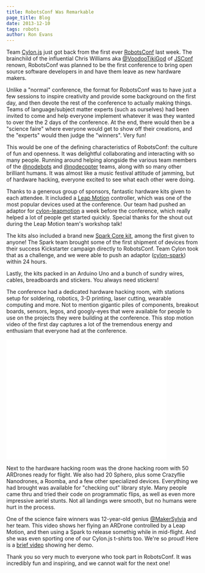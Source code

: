 ```yaml
---
title: RobotsConf Was Remarkable
page_title: Blog
date: 2013-12-10
tags: robots
author: Ron Evans
---
```


Team <a href="http://cylonjs.com/" target="blank">Cylon.js</a> just got back from the first ever <a href="http://www.robotsconf.com/" target="blank">RobotsConf</a> last week. The brainchild of the influential Chris Williams aka <a href="https://twitter.com/voodootikigod" target="blank">@VoodooTikiGod</a> of <a href="http://www.jsconf.com/" target="blank">JSConf</a> renown, RobotsConf was planned to be the first conference to bring open source software developers in and have them leave as new hardware makers.

Unlike a "normal" conference, the format for RobotsConf was to have just a few sessions to inspire creativity and provide some background on the first day, and then devote the rest of the conference to actually making things. Teams of language/subject matter experts (such as ourselves) had been invited to come and help everyone implement whatever it was they wanted to over the the 2 days of the conference. At the end, there would then be a "science faire" where everyone would get to show off their creations, and the "experts" would then judge the "winners". Very fun!

This would be one of the defining characteristics of RobotsConf: the culture of fun and openness. It was delightful collaborating and interacting with so many people. Running around helping alongside the various team members of the <a href="https://twitter.com/nodebots" target="blank">@nodebots</a> and <a href="https://twitter.com/nodecopter" target="blank">@nodecopter</a> teams, along with so many other brilliant humans. It was almost like a music festival attitude of jamming, but of hardware hacking, everyone excited to see what each other were doing.

Thanks to a generous group of sponsors, fantastic hardware kits given to each attendee. It included a <a href="http://leapmotion.com/" target="blank">Leap Motion</a> controller, which was one of the most popular devices used at the conference. Our team had pushed an adaptor for <a href="http://leapmotion.com/" target="blank">cylon-leapmotion</a> a week before the conference, which really helped a lot of people get started quickly. Special thanks for the shout out during the Leap Motion team's workshop talk!

The kits also included a brand new <a href="http://spark.io/" target="blank">Spark Core kit</a>, among the first given to anyone! The Spark team brought some of the first shipment of devices from their success Kickstarter campaign directly to RobotsConf. Team Cylon took that as a challenge, and we were able to push an adaptor (<a href="https://github.com/hybridgroup/cylon-spark" target="blank">cylon-spark</a>) within 24 hours. 

Lastly, the kits packed in an Arduino Uno and a bunch of sundry wires, cables, breadboards and stickers. You always need stickers!

The conference had a dedicated hardware hacking room, with stations setup for soldering, robotics, 3-D printing, laser cutting, wearable computing and more. Not to mention gigantic piles of components, breakout boards, sensors, legos, and googly-eyes that were available for people to use on the projects they were building at the conference. This stop motion video of the first day captures a lot of the tremendous energy and enthusiam that everyone had at the conference.

<iframe width="420" height="315" src="//www.youtube.com/embed/xNyxqfTGXOo" frameborder="0" allowfullscreen></iframe>

Next to the hardware hacking room was the drone hacking room with 50 ARDrones ready for flight. We also had 20 Sphero, plus some Crazyflie Nanodrones, a Roomba, and a few other specialized devices. Everything we had brought was available for "checking out" library style. Many people came thru and tried their code on programmatic flips, as well as even more impressive aeriel stunts. Not all landings were smooth, but no humans were hurt in the process.

One of the science faire winners was 12-year-old genius <a href="https://twitter.com/MakerSylvia" target="blank">@MakerSylvia</a> and her team. This video shows her flying an ARDrone controlled by a Leap Motion, and then using a Spark to release somethig while in mid-flight. And she was even sporting one of our Cylon.js t-shirts too. We're so proud! Here is a <a href="http://instagram.com/p/hoqO_dho-u/#" target="blank">brief video</a> showing her demo.

Thank you so very much to everyone who took part in RobotsConf. It was incredibly fun and inspiring, and we cannot wait for the next one!
